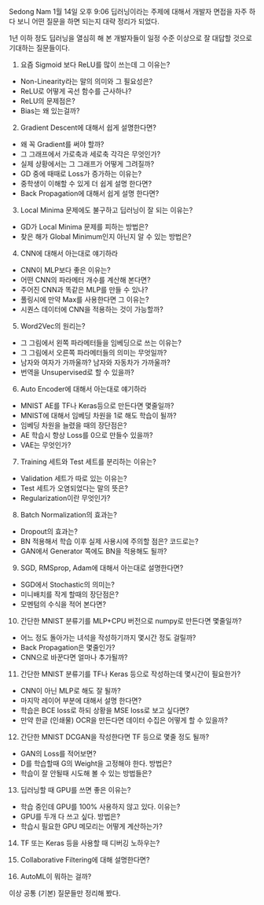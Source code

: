 Sedong Nam 1월 14일 오후 9:06
딥러닝이라는 주제에 대해서 개발자 면접을 자주 하다 보니 어떤 질문을 하면 되는지 대략 정리가 되었다.

1년 이하 정도 딥러닝을 열심히 해 본 개발자들이 일정 수준 이상으로 잘 대답할 것으로 기대하는 질문들이다.

1. 요즘 Sigmoid 보다 ReLU를 많이 쓰는데 그 이유는?

+ Non-Linearity라는 말의 의미와 그 필요성은?
+ ReLU로 어떻게 곡선 함수를 근사하나?
+ ReLU의 문제점은?
+ Bias는 왜 있는걸까?

2. Gradient Descent에 대해서 쉽게 설명한다면?

+ 왜 꼭 Gradient를 써야 할까?
+ 그 그래프에서 가로축과 세로축 각각은 무엇인가?
+ 실제 상황에서는 그 그래프가 어떻게 그려질까?
+ GD 중에 때때로 Loss가 증가하는 이유는?
+ 중학생이 이해할 수 있게 더 쉽게 설명 한다면?
+ Back Propagation에 대해서 쉽게 설명 한다면?

3. Local Minima 문제에도 불구하고 딥러닝이 잘 되는 이유는?

+ GD가 Local Minima 문제를 피하는 방법은?
+ 찾은 해가 Global Minimum인지 아닌지 알 수 있는 방법은?

4. CNN에 대해서 아는대로 얘기하라

+ CNN이 MLP보다 좋은 이유는?
+ 어떤 CNN의 파라메터 개수를 계산해 본다면?
+ 주어진 CNN과 똑같은 MLP를 만들 수 있나?
+ 풀링시에 만약 Max를 사용한다면 그 이유는?
+ 시퀀스 데이터에 CNN을 적용하는 것이 가능할까?

5. Word2Vec의 원리는?

+ 그 그림에서 왼쪽 파라메터들을 임베딩으로 쓰는 이유는?
+ 그 그림에서 오른쪽 파라메터들의 의미는 무엇일까?
+ 남자와 여자가 가까울까? 남자와 자동차가 가까울까?
+ 번역을 Unsupervised로 할 수 있을까?

6. Auto Encoder에 대해서 아는대로 얘기하라

+ MNIST AE를 TF나 Keras등으로 만든다면 몇줄일까?
+ MNIST에 대해서 임베딩 차원을 1로 해도 학습이 될까?
+ 임베딩 차원을 늘렸을 때의 장단점은?
+ AE 학습시 항상 Loss를 0으로 만들수 있을까?
+ VAE는 무엇인가?

7. Training 세트와 Test 세트를 분리하는 이유는?

+ Validation 세트가 따로 있는 이유는?
+ Test 세트가 오염되었다는 말의 뜻은?
+ Regularization이란 무엇인가?

8. Batch Normalization의 효과는?

+ Dropout의 효과는?
+ BN 적용해서 학습 이후 실제 사용시에 주의할 점은? 코드로는?
+ GAN에서 Generator 쪽에도 BN을 적용해도 될까?

9. SGD, RMSprop, Adam에 대해서 아는대로 설명한다면?

+ SGD에서 Stochastic의 의미는?
+ 미니배치를 작게 할때의 장단점은?
+ 모멘텀의 수식을 적어 본다면?

10. 간단한 MNIST 분류기를 MLP+CPU 버전으로 numpy로 만든다면 몇줄일까?

+ 어느 정도 돌아가는 녀석을 작성하기까지 몇시간 정도 걸릴까?
+ Back Propagation은 몇줄인가?
+ CNN으로 바꾼다면 얼마나 추가될까?

11. 간단한 MNIST 분류기를 TF나 Keras 등으로 작성하는데 몇시간이 필요한가?

+ CNN이 아닌 MLP로 해도 잘 될까?
+ 마지막 레이어 부분에 대해서 설명 한다면?
+ 학습은 BCE loss로 하되 상황을 MSE loss로 보고 싶다면?
+ 만약 한글 (인쇄물) OCR을 만든다면 데이터 수집은 어떻게 할 수 있을까?

12. 간단한 MNIST DCGAN을 작성한다면 TF 등으로 몇줄 정도 될까?

+ GAN의 Loss를 적어보면?
+ D를 학습할때 G의 Weight을 고정해야 한다. 방법은?
+ 학습이 잘 안될때 시도해 볼 수 있는 방법들은?

13. 딥러닝할 때 GPU를 쓰면 좋은 이유는?

+ 학습 중인데 GPU를 100% 사용하지 않고 있다. 이유는?
+ GPU를 두개 다 쓰고 싶다. 방법은?
+ 학습시 필요한 GPU 메모리는 어떻게 계산하는가?

14. TF 또는 Keras 등을 사용할 때 디버깅 노하우는?

15. Collaborative Filtering에 대해 설명한다면?

16. AutoML이 뭐하는 걸까?

이상 공통 (기본) 질문들만 정리해 봤다.